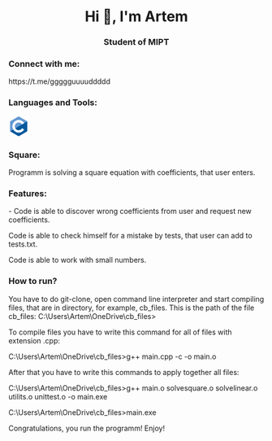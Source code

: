 <h1 align="center">Hi 👋, I'm Artem</h1>
<h3 align="center">Student of MIPT</h3>

<h3 align="left">Connect with me:</h3>
<p align="left">https://t.me/ggggguuuuddddd
</p>

<h3 align="left">Languages and Tools:</h3>
<p align="left"> <a href="https://www.cprogramming.com/" target="_blank" rel="noreferrer"> <img src="https://raw.githubusercontent.com/devicons/devicon/master/icons/c/c-original.svg" alt="c" width="40" height="40"/> </a> </p>

<h3 align="left">Square:</h3>
<p align="left">Programm is solving a square equation with coefficients, that user enters.</p>

<h3 align="left">Features:</h3>
<p align="left"> - Code is able to discover wrong coefficients from user and request new coefficients.

<p align="left">Code is able to check himself for a mistake by tests, that user can add to tests.txt.

<p align="left">Code is able to work with small numbers.</p>

<h3 align="left">How to run?</h3>
<p align="left">You have to do git-clone, open command line interpreter and start compiling files, that are in directory, for example, cb_files. This is the path of the file cb_files: C:\Users\Artem\OneDrive\cb_files></p>

<p align="left">To compile files you have to write this command for all of files with extension .cpp:</p>

<p align="left">C:\Users\Artem\OneDrive\cb_files>g++ main.cpp -c -o main.o </p>

<p align="left">After that you have to write this commands to apply together all files:</p>

<p align="left">C:\Users\Artem\OneDrive\cb_files>g++ main.o solvesquare.o solvelinear.o utilits.o unittest.o -o main.exe</p>

<p align="left">C:\Users\Artem\OneDrive\cb_files>main.exe</p>

<p align="left">Congratulations, you run the programm! Enjoy!</p>

